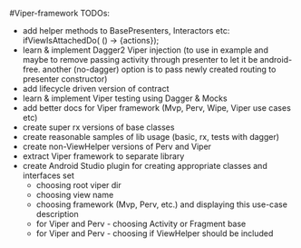 #Viper-framework TODOs:
 -  add helper methods to BasePresenters, Interactors etc: ifViewIsAttachedDo( () -> {actions});
 -  learn & implement Dagger2 Viper injection (to use in example and maybe to remove passing
 activity through presenter to let it be android-free. another (no-dagger) option is to pass
 newly created  routing to presenter constructor)
 -  add lifecycle driven version of contract
 -  learn & implement Viper testing using Dagger & Mocks
 -  add better docs for Viper framework (Mvp, Perv, Wipe, Viper use cases etc)
 -  create super rx versions of base classes
 -  create reasonable samples of lib usage (basic, rx, tests with dagger)
 -  create non-ViewHelper versions of Perv and Viper
 -  extract Viper framework to separate library
 -  create Android Studio plugin for creating appropriate classes and interfaces set
    - choosing root viper dir
    - choosing view name
    - choosing framework (Mvp, Perv, etc.) and displaying this use-case description
    - for Viper and Perv - choosing Activity or Fragment base
    - for Viper and Perv - choosing if ViewHelper should be included